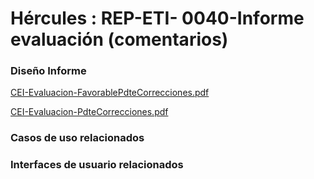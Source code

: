 # Hércules : REP\-ETI\- 0040\-Informe evaluación (comentarios)







### Diseño Informe

[CEI\-Evaluacion\-FavorablePdteCorrecciones.pdf](/attachments/597853346/711262331.pdf "attachments/597853346/711262331.pdf")

[CEI\-Evaluacion\-PdteCorrecciones.pdf](/attachments/597853346/711262333.pdf "attachments/597853346/711262333.pdf")







### Casos de uso relacionados







### Interfaces de usuario relacionados















